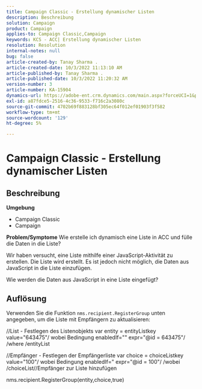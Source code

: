 ```yaml
---
title: Campaign Classic - Erstellung dynamischer Listen
description: Beschreibung
solution: Campaign
product: Campaign
applies-to: Campaign Classic,Campaign
keywords: KCS - ACC| Erstellung dynamischer Listen
resolution: Resolution
internal-notes: null
bug: false
article-created-by: Tanay Sharma .
article-created-date: 10/3/2022 11:13:10 AM
article-published-by: Tanay Sharma .
article-published-date: 10/3/2022 11:20:32 AM
version-number: 3
article-number: KA-15904
dynamics-url: https://adobe-ent.crm.dynamics.com/main.aspx?forceUCI=1&pagetype=entityrecord&etn=knowledgearticle&id=06e6a659-0c43-ed11-bba2-0022480868ff
exl-id: a87fdce5-2516-4c36-9533-f716c2a3080c
source-git-commit: 4702b69f883128bf305ec64f012ef01903f3f582
workflow-type: tm+mt
source-wordcount: '129'
ht-degree: 5%

---
```


# Campaign Classic - Erstellung dynamischer Listen

## Beschreibung

<b>Umgebung</b>
- Campaign Classic
- Campaign



<b>Problem/Symptome</b>
Wie erstelle ich dynamisch eine Liste in ACC und fülle die Daten in die Liste?

Wir haben versucht, eine Liste mithilfe einer JavaScript-Aktivität zu erstellen. Die Liste wird erstellt. Es ist jedoch nicht möglich, die Daten aus JavaScript in die Liste einzufügen.

Wie werden die Daten aus JavaScript in eine Liste eingefügt?


## Auflösung


Verwenden Sie die Funktion `nms.recipient.RegisterGroup` unten angegeben, um die Liste mit Empfängern zu aktualisieren:



//List - Festlegen des Listenobjekts var entity = entityListkey value=&quot;643475&quot;/ wobei Bedingung enabledIf=&quot;&quot; expr=&quot;@id = 643475&quot;/ /where /entityList



//Empfänger - Festlegen der Empfängerliste var choice = choiceListkey value=&quot;100&quot;/ wobei Bedingung enabledIf=&quot; expr=&quot;@id = 100&quot;/ /wobei /choiceList//Empfänger zur Liste hinzufügen

nms.recipient.RegisterGroup(entity,choice,true)
